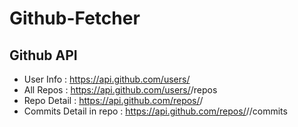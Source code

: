 # Github-Fetcher
## Github API
- User Info :  https://api.github.com/users/<username>
- All Repos : https://api.github.com/users/<username>/repos
- Repo Detail : https://api.github.com/repos/<username>/<reponame>
- Commits Detail in repo : https://api.github.com/repos/<username>/<reponame>/commits